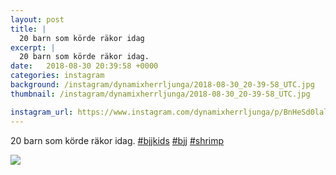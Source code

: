 ```yaml
---
layout: post
title: |
  20 barn som körde räkor idag
excerpt: |
  20 barn som körde räkor idag.   
date:   2018-08-30 20:39:58 +0000
categories: instagram
background: /instagram/dynamixherrljunga/2018-08-30_20-39-58_UTC.jpg
thumbnail: /instagram/dynamixherrljunga/2018-08-30_20-39-58_UTC.jpg

instagram_url: https://www.instagram.com/dynamixherrljunga/p/BnHeSd0lal0
---
```

20 barn som körde räkor idag. [#bjjkids](https://www.instagram.com/explore/tags/bjjkids/) [#bjj](https://www.instagram.com/explore/tags/bjj/) [#shrimp](https://www.instagram.com/explore/tags/shrimp/)



<img src='/www-dynamix-herrljunga/instagram/dynamixherrljunga/2018-08-30_20-39-58_UTC.jpg' class='img-fluid' />
